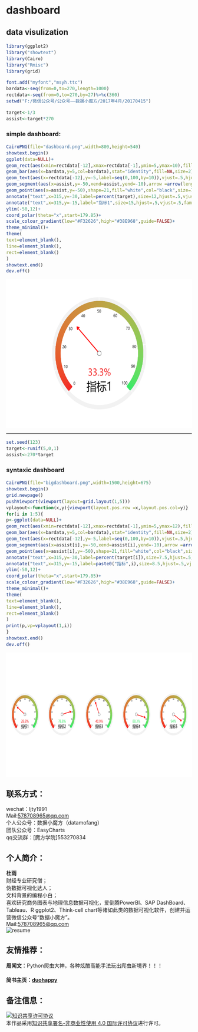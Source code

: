 # dashboard

data visulization 
----------------

```r
library(ggplot2)
library("showtext")
library(Cairo)
library("Rmisc")
library(grid)
```

```r
font.add("myfont","msyh.ttc")
bardata<-seq(from=0,to=270,length=1000)
rectdata<-seq(from=0,to=270,by=27)%>%c(360)
setwd("F:/微信公众号/公众号——数据小魔方/2017年4月/20170415")
```

```r
target<-1/3
assist<-target*270
```

### simple dashboard:<br>

```r
CairoPNG(file="dashboard.png",width=800,height=540)
showtext.begin()
ggplot(data=NULL)+
geom_rect(aes(xmin=rectdata[-12],xmax=rectdata[-1],ymin=5,ymax=10),fill="#F2F2F2",col="white")+
geom_bar(aes(x=bardata,y=5,col=bardata),stat="identity",fill=NA,size=2)+
geom_text(aes(x=rectdata[-12],y=-5,label=seq(0,100,by=10)),vjust=.5,hjust=.5,size=5,family="myfont",col="#0F1110")+
geom_segment(aes(x=assist,y=-50,xend=assist,yend=-10),arrow =arrow(length=unit(0.4,"cm")),size=1.2,col="red")+
geom_point(aes(x=assist,y=-50),shape=21,fill="white",col="black",size=7)+
annotate("text",x=315,y=-30,label=percent(target),size=12,hjust=.5,vjust=.5,family="myfont",col=ifelse(target<.5,"#F32626","#38E968"),fontface="plain")+ 
annotate("text",x=315,y=-15,label="指标1",size=15,hjust=.5,vjust=.5,family="myfont")+ 
ylim(-50,12)+
coord_polar(theta="x",start=179.85)+
scale_colour_gradient(low="#F32626",high="#38E968",guide=FALSE)+
theme_minimal()+
theme(
text=element_blank(),
line=element_blank(),
rect=element_blank()
)
showtext.end()
dev.off()
```

<div  align="center">    
<img src="https://github.com/ljtyduyu/dashboard/blob/master/Image/dashboard.png" width = "600" height = "405" alt="dashboard" align=center />
</div>

------------------------------------------------------------------------------

```r
set.seed(123)
target<-runif(5,0,1)
assist<-270*target
```

### syntaxic dashboard <br>
```r
CairoPNG(file="bigdashboard.png",width=1500,height=675)
showtext.begin()
grid.newpage()
pushViewport(viewport(layout=grid.layout(1,5)))
vplayout<-function(x,y){viewport(layout.pos.row =x,layout.pos.col=y)}
for(i in 1:5){
p<-ggplot(data=NULL)+
geom_rect(aes(xmin=rectdata[-12],xmax=rectdata[-1],ymin=5,ymax=12),fill="#F2F2F2",col="white")+
geom_bar(aes(x=bardata,y=5,col=bardata),stat="identity",fill=NA,size=2)+
geom_text(aes(x=rectdata[-12],y=-5,label=seq(0,100,by=10)),vjust=.5,hjust=.5,size=3.5,family="myfont",col="#0F1110")+
geom_segment(aes(x=assist[i],y=-50,xend=assist[i],yend=-10),arrow =arrow(length=unit(0.4,"cm")),size=1.2,col="red")+
geom_point(aes(x=assist[i],y=-50),shape=21,fill="white",col="black",size=7)+
annotate("text",x=315,y=-30,label=percent(target[i]),size=7.5,hjust=.5,vjust=.5,family="myfont",col=ifelse(target[i]<.5,"#F32626","#38E968"),fontface="plain")+ 
annotate("text",x=315,y=-15,label=paste0("指标",i),size=8.5,hjust=.5,vjust=.5,family="myfont")+ 
ylim(-50,12)+
coord_polar(theta="x",start=179.85)+
scale_colour_gradient(low="#F32626",high="#38E968",guide=FALSE)+
theme_minimal()+
theme(
text=element_blank(),
line=element_blank(),
rect=element_blank()
)
print(p,vp=vplayout(1,i))
}
showtext.end()
dev.off()
```

<div  align="center">    
<img src="https://github.com/ljtyduyu/dashboard/blob/master/Image/bigdashboard.png" width = "750" height = "337.5" alt="bigdashboard" align=center />
</div>



联系方式：
----------------------------------------------------
wechat：ljty1991  <br>
Mail:578708965@qq.com <br>
个人公众号：数据小魔方（datamofang） <br>
团队公众号：EasyCharts <br>
qq交流群：[魔方学院]553270834

个人简介：
-------------------------------------------------
**杜雨** <br>
财经专业研究僧； <br>
伪数据可视化达人； <br>
文科背景的编程小白； <br>
喜欢研究商务图表与地理信息数据可视化，爱倒腾PowerBI、SAP DashBoard、Tableau、R ggplot2、Think-cell chart等诸如此类的数据可视化软件，创建并运营微信公众号“数据小魔方”。 <br>
Mail:578708965@qq.com <br>
![resume](https://github.com/ljtyduyu/FontMap-of-China/blob/master/Image/resume.png)

友情推荐：
-------------------------------------------
**周闻文**：Python爬虫大神，各种炫酷高能手法玩出爬虫新境界！！！<br>
#### 简书主页：[duohappy](http://www.jianshu.com/u/5a8f3b911f56)


备注信息：
----------------------------------------------------
<a rel="license" href="http://creativecommons.org/licenses/by-nc/4.0/"><img alt="知识共享许可协议" style="border-width:0" src="https://i.creativecommons.org/l/by-nc/4.0/88x31.png" /></a><br />本作品采用<a rel="license" href="http://creativecommons.org/licenses/by-nc/4.0/">知识共享署名-非商业性使用 4.0 国际许可协议</a>进行许可。

